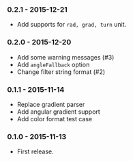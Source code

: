 ### 0.2.1 - 2015-12-21

- Add supports for `rad, grad, turn` unit.

### 0.2.0 - 2015-12-20

- Add some warning messages (#3)
- Add `angleFallback` option
- Change filter string format (#2)

### 0.1.1 - 2015-11-14

- Replace gradient parser
- Add angular gradient support
- Add color format test case

### 0.1.0 - 2015-11-13

- First release.
